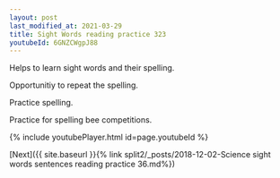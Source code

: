 ```yaml
---
layout: post
last_modified_at: 2021-03-29
title: Sight Words reading practice 323
youtubeId: 6GNZCWgpJ88
---
```

 
 
Helps to learn sight words and their spelling.

Opportunitiy to repeat the spelling. 

Practice spelling. 
 
Practice for spelling bee competitions. 
 
{% include youtubePlayer.html id=page.youtubeId %}
 
 

[Next]({{ site.baseurl }}{% link  split2/_posts/2018-12-02-Science sight words sentences reading practice 36.md%})
 
